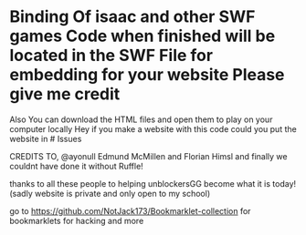 # Binding Of isaac and other SWF games Code when finished will be located in the SWF File for embedding for your website Please give me credit
Also You can download the HTML files and open them to play on your computer locally
Hey if you make a website with this code could you put the website in # Issues


CREDITS TO,
  @ayonull
  Edmund McMillen and Florian Himsl
  and finally we couldnt have done it without Ruffle!
  
  thanks to all these people to helping unblockersGG become what it is today!
  (sadly website is private and only open to my school)

go to https://github.com/NotJack173/Bookmarklet-collection for bookmarklets for hacking and more
